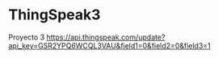 # ThingSpeak3
Proyecto 3
https://api.thingspeak.com/update?api_key=GSR2YPQ6WCQL3VAU&field1=0&field2=0&field3=1
